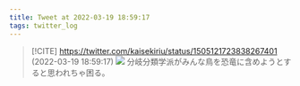 ```yaml
---
title: Tweet at 2022-03-19 18:59:17
tags: twitter_log
---
```


> [!CITE] https://twitter.com/kaisekiriu/status/1505121723838267401 (2022-03-19 18:59:17)
> ![](https://twitter.com/kaisekiriu/status/1505121723838267401)
> 分岐分類学派がみんな鳥を恐竜に含めようとすると思われちゃ困る。
